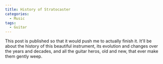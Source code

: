 ```yaml
---
title: History of Stratocaster
categories: 
  - Music
tags:
  - Guitar
---
```


This post is published so that it would push me to actually finish it. It'll be about the history of this beautiful instrument, its evolution and changes over the years and decades, and all the guitar heros, old and new, that ever make them gently weep.
